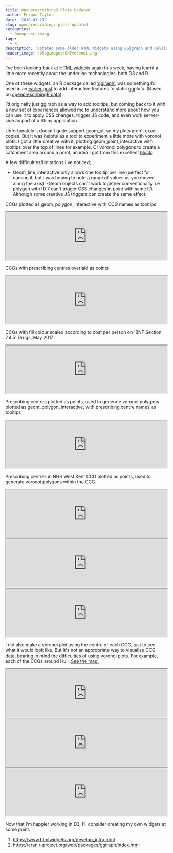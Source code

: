 ```yaml
---
title: OpenprescribingR Plots Updated
author: Fergus Taylor
date: '2018-03-27'
slug: openprescribingr-plots-updated
categories:
  - Openprescribing
tags:
  - R
description: 'Updated some older HTML Widgets using GGigraph and Deldir'
header_image: /blogimages/BNFvoronoi.png
---
```


<script>
function myFunction() {
var frames = document.getElementsByTagName("iframe");
for (i = 0; i < frames.length; i++) {
      frames[i].style.height=frames[i].contentDocument.body.scrollHeight +'px';
  }
}
window.addEventListener("load", myFunction);
window.addEventListener("resize", myFunction);
</script>

<style>
iframe {
 width:100%;
}
</style>

I’ve been looking back at [HTML widgets](https://www.htmlwidgets.org/) again this week, having learnt a little more recently about the underline technologies, both D3 and R.

One of these widgets, an R package called [‘ggiraph’](https://davidgohel.github.io/ggiraph/reference/index.html), was something I’d used in an [earlier post]( .... ) to add interactive features to static ggplots. (Based on [openprescribingR data](https://github.com/fergustaylor/openprescribingR)).

I’d originally just ggiraph as a way to add tooltips, but coming back to it with a new set of experiences allowed me to understand more about how you can use it to apply CSS changes, trigger JS code, and even work server-side as part of a Shiny application.

Unfortunately it doesn't quite support geom_sf, so my plots aren't exact copies. But it was helpful as a tool to experiment a little more with voronoi plots.
I got a little creative with it, plotting geom_point_interactive with tooltips over the top of lines for example. Or voronoi polygons to create a catchment area around a point, an idea I got from this excellent [block](https://bl.ocks.org/mbostock/8033015). 

A few difficulties/limitations I've noticed;

- Geom_line_interactive only allows one tooltip per line (perfect for naming it, but I was hoping to note a range of values as you moved along the axis).
-Geom objects can't work together conventionally, i.e polygon with ID 7 can't trigger CSS changes in point with same ID. Although some creative JS triggers can create the same effect.

CCGs plotted as geom_polygon_interactive with CCG names as tooltips

<iframe src="https://fergustaylor.github.io/openprescribingR/dev/plot1.html">
</iframe>

CCGs with prescribing centres overlaid as points

<iframe src="https://fergustaylor.github.io/openprescribingR/dev/plot2.html">
</iframe>

CCGs with fill colour scaled according to cost per person on 'BNF Section 7.4.5' Drugs, May 2017

<iframe src="https://fergustaylor.github.io/openprescribingR/dev/plot5.html">
</iframe>

Prescribing centres plotted as points, used to generate voronoi polygons plotted as geom_polygon_interactive, with prescribing centre names as tooltips

<iframe src="https://fergustaylor.github.io/openprescribingR/dev/plot6.html">
</iframe>

Prescribing centres in NHS West Kent CCG plotted as points, used to generate voronoi polygons within the CCG.

<iframe src="https://fergustaylor.github.io/openprescribingR/dev/plot7.5.html">
</iframe>

<iframe src="https://fergustaylor.github.io/openprescribingR/dev/plot8.5.html">
</iframe>

<iframe src="https://fergustaylor.github.io/openprescribingR/dev/plot10.html">
</iframe>

I did also make a voronoi plot using the centre of each CCG, just to see what it would look like. But It's not an appropriate way to visualise CCG data, bearing in mind the difficulties of using voronoi plots. For example, each of the CCGs around Hull. [See the map.](https://fergustaylor.github.io/openprescribingR/dev/plot11compared.html)

<iframe src="https://fergustaylor.github.io/openprescribingR/dev/plot12.html">
</iframe>

<iframe src="https://fergustaylor.github.io/openprescribingR/dev/plot12.5.html">
</iframe>

<iframe src="https://fergustaylor.github.io/openprescribingR/dev/plot12.5.5.html">
</iframe>

Now that I’m happier working in D3, I'll consider creating my own widgets at some point.

1. https://www.htmlwidgets.org/develop_intro.html
1. https://cran.r-project.org/web/packages/ggiraph/index.html

